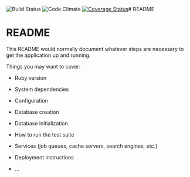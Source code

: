 ![Build Status](https://codeship.com/projects/9876ff90-3d79-0135-b7f6-7e470347b459/status?branch=master)
![Code Climate](https://codeclimate.com/github/jtabas/meal-crawl.png)
[![Coverage Status](https://coveralls.io/repos/github/jtabas/meal-crawl/badge.svg?branch=master)](https://coveralls.io/github/jtabas/meal-crawl?branch=master)# README
# README
This README would normally document whatever steps are necessary to get the
application up and running.

Things you may want to cover:

* Ruby version

* System dependencies

* Configuration

* Database creation

* Database initialization

* How to run the test suite

* Services (job queues, cache servers, search engines, etc.)

* Deployment instructions

* ...
